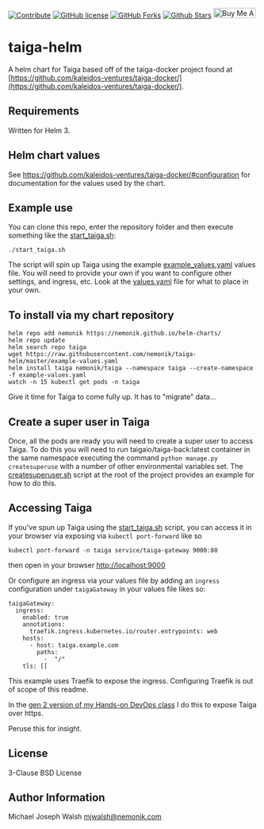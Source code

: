 [![Contribute](https://www.eclipse.org/che/contribute.svg)](https://code.ethosengine.com/#https://github.com/Mbd06b/taiga-helm)
[![GitHub license](https://img.shields.io/github/license/nemonik/taiga-helm)](./LICENSE)
[![GitHub Forks](https://img.shields.io/github/forks/nemonik/taiga-helm?style=social)](https://github.com/nemonik/ameersbn-gitlab-helm/network/members)
[![Github Stars](https://img.shields.io/github/stars/nemonik/taiga-helm?style=social)](https://github.com/nemonik/ameersbn-gitlab-helm/stargazers)
<a href="https://www.buymeacoffee.com/nemonik" target="_blank"><img src="https://cdn.buymeacoffee.com/buttons/default-orange.png" alt="Buy Me A Coffee" height="20" width="85"></a>

# taiga-helm

A helm chart for Taiga based off of the taiga-docker project found at [https://github.com/kaleidos-ventures/taiga-docker/](https://github.com/kaleidos-ventures/taiga-docker/).

## Requirements

Written for Helm 3.

## Helm chart values

See <https://github.com/kaleidos-ventures/taiga-docker/#configuration> for documentation for the values used by the chart.

## Example use

You can clone this repo, enter the repository folder and then execute something like the [start_taiga.sh](start_taiga.sh):

```
./start_taiga.sh
```

The script will spin up Taiga using the example [example_values.yaml](example_values.yaml) values file. You will need
to provide your own if you want to configure other settings, and ingress, etc. Look at the [values.yaml](values.yaml)
file for what to place in your own.

## To install via my chart repository

```
helm repo add nemonik https://nemonik.github.io/helm-charts/
helm repo update
helm search repo taiga
wget https://raw.githubusercontent.com/nemonik/taiga-helm/master/example-values.yaml
helm install taiga nemonik/taiga --namespace taiga --create-namespace -f example-values.yaml
watch -n 15 kubectl get pods -n taiga
```

Give it time for Taiga to come fully up. It has to "migrate" data...

## Create a super user in Taiga

Once, all the pods are ready you will need to create a super user to access Taiga. To do this you
will need to run taigaio/taiga-back:latest container in the same namespace executing the command
`python manage.py createsuperuse` with a number of other environmental variables set. The
[createsuperuser.sh](createsuperuser.sh) script at the root of the project provides an example
for how to do this.

## Accessing Taiga

If you've spun up Taiga using the [start_taiga.sh](start_taiga.sh) script, you can access it in your
browser via exposing via `kubectl port-forward` like so

```
kubectl port-forward -n taiga service/taiga-gateway 9000:80
```

then open in your browser [http://localhost:9000](http://localhost:9000)

Or configure an ingress via your values file by adding an `ingress` configuration under
`taigaGateway` in your values file likes so:

```
taigaGateway:
  ingress:
    enabled: true
    annotations:
      traefik.ingress.kubernetes.io/router.entrypoints: web
    hosts:
      - host: taiga.example.com
        paths:
          -  "/"
    tls: []
```

This example uses Traefik to expose the ingress. Configuring Traefik is out of scope of this
readme.

In the [gen 2 version of my Hands-on DevOps class](https://github.com/nemonik/hands-on-DevOps-gen2/tree/master/taiga) I do this to expose Taiga over https.

Peruse this for insight.

## License

3-Clause BSD License

## Author Information

Michael Joseph Walsh <mjwalsh@nemonik.com>
